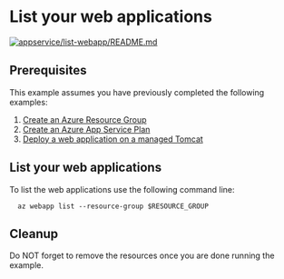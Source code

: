 
# List your web applications

[![appservice/list-webapp/README.md](https://github.com/Azure-Samples/java-on-azure-examples/actions/workflows/appservice_list-webapp_README_md.yml/badge.svg)](https://github.com/Azure-Samples/java-on-azure-examples/actions/workflows/appservice_list-webapp_README_md.yml)

## Prerequisites

This example assumes you have previously completed the following examples:

1. [Create an Azure Resource Group](../../group/create/README.md)
1. [Create an Azure App Service Plan](../create-plan/README.md)
1. [Deploy a web application on a managed Tomcat](../tomcat-helloworld/README.md)

## List your web applications

<!-- workflow.run()

  if [[ -z $REGION ]]; then
    export REGION=westus
  fi

  -->
<!-- workflow.cron(0 20 * * 2) -->
<!-- workflow.include(../tomcat-helloworld/README.md) -->

To list the web applications use the following command line:

```shell
  az webapp list --resource-group $RESOURCE_GROUP
```

<!-- workflow.directOnly

  export RESULT=$(az webapp list --resource-group $RESOURCE_GROUP --output tsv)
  az group delete --name $RESOURCE_GROUP --yes || true
  if [[ "$RESULT" != "" ]]; then
    exit 1
  fi

  -->

## Cleanup

Do NOT forget to remove the resources once you are done running the example.

